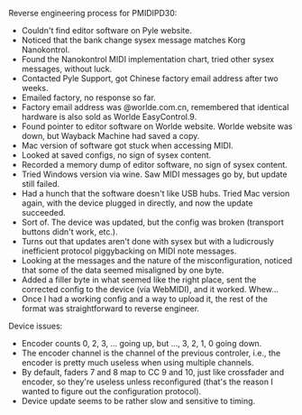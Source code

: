 Reverse engineering process for PMIDIPD30:
  * Couldn't find editor software on Pyle website.
  * Noticed that the bank change sysex message matches Korg Nanokontrol.
  * Found the Nanokontrol MIDI implementation chart, tried other sysex messages,
    without luck.
  * Contacted Pyle Support, got Chinese factory email address after two weeks.
  * Emailed factory, no response so far.
  * Factory email address was @worlde.com.cn, remembered that identical hardware
    is also sold as Worlde EasyControl.9.
  * Found pointer to editor software on Worlde website. Worlde website was down,
    but Wayback Machine had saved a copy.
  * Mac version of software got stuck when accessing MIDI.
  * Looked at saved configs, no sign of sysex content.
  * Recorded a memory dump of editor software, no sign of sysex content.
  * Tried Windows version via wine. Saw MIDI messages go by, but update still
    failed.
  * Had a hunch that the software doesn't like USB hubs. Tried Mac version
    again, with the device plugged in directly, and now the update succeeded.
  * Sort of. The device was updated, but the config was broken (transport
    buttons didn't work, etc.).
  * Turns out that updates aren't done with sysex but with a ludicrously
    inefficient protocol piggybacking on MIDI note messages.
  * Looking at the messages and the nature of the misconfiguration, noticed that
    some of the data seemed misaligned by one byte.
  * Added a filler byte in what seemed like the right place, sent the corrected
    config to the device (via WebMIDI), and it worked. Whew...
  * Once I had a working config and a way to upload it, the rest of the format
    was straightforward to reverse engineer.

Device issues:
  * Encoder counts 0, 2, 3, ... going up, but ..., 3, 2, 1, 0 going down.
  * The encoder channel is the channel of the previous controler, i.e., the
    encoder is pretty much useless when using multiple channels.
  * By default, faders 7 and 8 map to CC 9 and 10, just like crossfader and
    encoder, so they're useless unless reconfigured (that's the reason I wanted
    to figure out the configuration protocol).
  * Device update seems to be rather slow and sensitive to timing.
